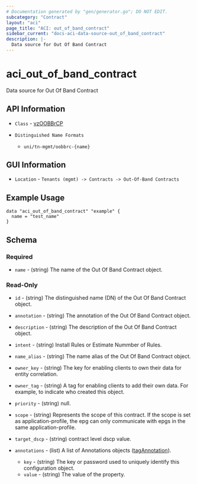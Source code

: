 ```yaml
---
# Documentation generated by "gen/generator.go"; DO NOT EDIT.
subcategory: "Contract"
layout: "aci"
page_title: "ACI: out_of_band_contract"
sidebar_current: "docs-aci-data-source-out_of_band_contract"
description: |-
  Data source for Out Of Band Contract
---
```


# aci_out_of_band_contract #

Data source for Out Of Band Contract

## API Information ##

* `Class` - [vzOOBBrCP](https://pubhub.devnetcloud.com/media/model-doc-latest/docs/app/index.html#/objects/vzOOBBrCP/overview)

* `Distinguished Name Formats`
  - `uni/tn-mgmt/oobbrc-{name}`

## GUI Information ##

* `Location` - `Tenants (mgmt) -> Contracts -> Out-Of-Band Contracts`

## Example Usage ##

```hcl
data "aci_out_of_band_contract" "example" {
  name = "test_name"
}
```

## Schema

### Required

* `name` - (string) The name of the Out Of Band Contract object.

### Read-Only

* `id` - (string) The distinguished name (DN) of the Out Of Band Contract object.
* `annotation` - (string) The annotation of the Out Of Band Contract object.
* `description` - (string) The description of the Out Of Band Contract object.
* `intent` - (string) Install Rules or Estimate Nummber of Rules.
* `name_alias` - (string) The name alias of the Out Of Band Contract object.
* `owner_key` - (string) The key for enabling clients to own their data for entity correlation.
* `owner_tag` - (string) A tag for enabling clients to add their own data. For example, to indicate who created this object.
* `priority` - (string) null.
* `scope` - (string) Represents the scope of this contract. If the scope is set as application-profile, the epg can only communicate with epgs in the same application-profile.
* `target_dscp` - (string) contract level dscp value.

* `annotations` - (list) A list of Annotations objects ([tagAnnotation](https://pubhub.devnetcloud.com/media/model-doc-latest/docs/app/index.html#/objects/tagAnnotation/overview)).
  * `key` - (string) The key or password used to uniquely identify this configuration object.
  * `value` - (string) The value of the property.